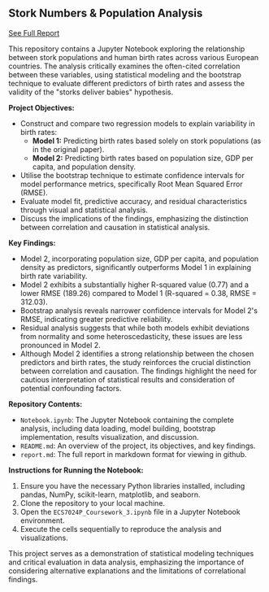 ## Stork Numbers & Population Analysis
[See Full Report](report.md)

This repository contains a Jupyter Notebook exploring the relationship between stork populations and human birth rates across various European countries. The analysis critically examines the often-cited correlation between these variables, using statistical modeling and the bootstrap technique to evaluate different predictors of birth rates and assess the validity of the "storks deliver babies" hypothesis.

**Project Objectives:**

* Construct and compare two regression models to explain variability in birth rates:
    * **Model 1:**  Predicting birth rates based solely on stork populations (as in the original paper).
    * **Model 2:** Predicting birth rates based on population size, GDP per capita, and population density. 
* Utilise the bootstrap technique to estimate confidence intervals for model performance metrics, specifically Root Mean Squared Error (RMSE). 
* Evaluate model fit, predictive accuracy, and residual characteristics through visual and statistical analysis. 
* Discuss the implications of the findings, emphasizing the distinction between correlation and causation in statistical analysis.

**Key Findings:**

* Model 2, incorporating population size, GDP per capita, and population density as predictors, significantly outperforms Model 1 in explaining birth rate variability.
* Model 2 exhibits a substantially higher R-squared value (0.77) and a lower RMSE (189.26) compared to Model 1 (R-squared = 0.38, RMSE = 312.03).
* Bootstrap analysis reveals narrower confidence intervals for Model 2's RMSE, indicating greater predictive reliability.
* Residual analysis suggests that while both models exhibit deviations from normality and some heteroscedasticity, these issues are less pronounced in Model 2.
* Although Model 2 identifies a strong relationship between the chosen predictors and birth rates, the study reinforces the crucial distinction between correlation and causation. The findings highlight the need for cautious interpretation of statistical results and consideration of potential confounding factors.

**Repository Contents:**

* `Notebook.ipynb`: The Jupyter Notebook containing the complete analysis, including data loading, model building, bootstrap implementation, results visualization, and discussion. 
* `README.md`: An overview of the project, its objectives, and key findings.
* `report.md`: The full report in markdown format for viewing in github.

**Instructions for Running the Notebook:**

1. Ensure you have the necessary Python libraries installed, including pandas, NumPy, scikit-learn, matplotlib, and seaborn.
2. Clone the repository to your local machine.
3. Open the `ECS7024P_Coursework_3.ipynb` file in a Jupyter Notebook environment.
4. Execute the cells sequentially to reproduce the analysis and visualizations.

This project serves as a demonstration of statistical modeling techniques and critical evaluation in data analysis, emphasizing the importance of considering alternative explanations and the limitations of correlational findings. 

